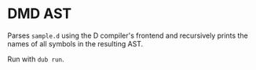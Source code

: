 # DMD AST

Parses `sample.d` using the D compiler's frontend and recursively prints the
names of all symbols in the resulting AST.

Run with `dub run`.
